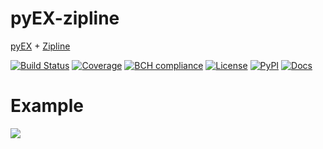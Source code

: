 # pyEX-zipline
[pyEX](https://github.com/timkpaine/pyEX) + [Zipline](https://github.com/quantopian/zipline)

[![Build Status](https://travis-ci.org/timkpaine/pyEX-zipline.svg?branch=master)](https://travis-ci.org/timkpaine/pyEX-zipline)
[![Coverage](https://codecov.io/gh/timkpaine/pyEX-zipline/branch/master/graph/badge.svg)](https://codecov.io/gh/timkpaine/pyEX-zipline)
[![BCH compliance](https://bettercodehub.com/edge/badge/timkpaine/pyEX-zipline?branch=master)](https://bettercodehub.com/)
[![License](https://img.shields.io/github/license/timkpaine/pyEX-zipline.svg)](https://pypi.python.org/pypi/pyEX-zipline)
[![PyPI](https://img.shields.io/pypi/v/pyEX-zipline.svg)](https://pypi.python.org/pypi/pyEX-zipline)
[![Docs](https://img.shields.io/readthedocs/pyEX-zipline.svg)](https://pyEX-zipline.readthedocs.io)

# Example
![](https://raw.githubusercontent.com/timkpaine/pyEX-zipline/master/docs/example.png)

